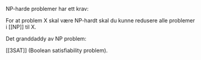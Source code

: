 NP-harde problemer har ett krav:

For at problem X skal være NP-hardt skal du kunne redusere alle problemer i
[[NP]] til X.

Det granddaddy av NP problem:

[[3SAT]] (Boolean satisfiability problem).

